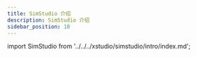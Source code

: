 ```yaml
---
title: SimStudio 介绍
description: SimStudio 介绍
sidebar_position: 10
---
```


import SimStudio from '../../../xstudio/simstudio/intro/index.md';

<SimStudio />